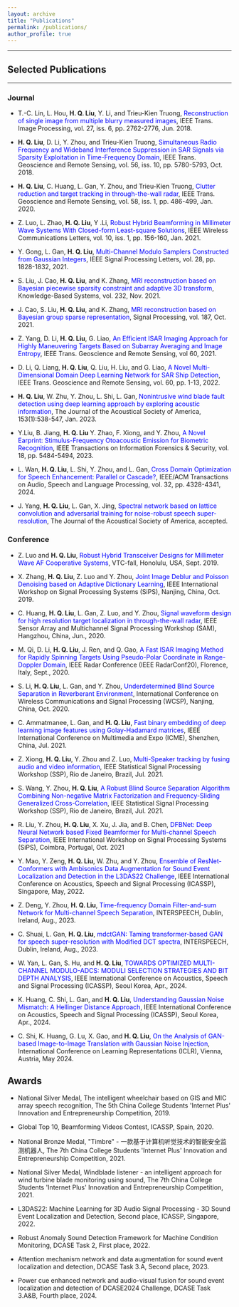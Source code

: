 ```yaml
---
layout: archive
title: "Publications"
permalink: /publications/
author_profile: true
---
```


---
## Selected Publications
---
### Journal
- T.-C. Lin, L. Hou, <strong>H. Q. Liu</strong>, Y. Li, and Trieu-Kien Truong, <span style="color: blue;">Reconstruction of single image from multiple blurry measured images</span>, IEEE Trans. Image Processing, vol. 27, iss. 6, pp. 2762-2776, Jun. 2018.
   
- <strong>H. Q. Liu</strong>, D. Li, Y. Zhou, and Trieu-Kien Truong, <span style="color: blue;">Simultaneous Radio Frequency and Wideband Interference Suppression in SAR Signals via Sparsity Exploitation in Time-Frequency Domain</span>, IEEE Trans. Geoscience and Remote Sensing, vol. 56, iss. 10, pp. 5780-5793, Oct. 2018.
   
- <strong>H. Q. Liu</strong>, C. Huang, L. Gan, Y. Zhou, and Trieu-Kien Truong, <span style="color: blue;">Clutter reduction and target tracking in through-the-wall radar</span>, IEEE Trans. Geoscience and Remote Sensing, vol. 58, iss. 1, pp. 486-499, Jan. 2020.

- Z. Luo, L. Zhao, <strong>H. Q. Liu</strong>, Y .Li, <span style="color: blue;">Robust Hybrid Beamforming in Millimeter Wave Systems With Closed-form Least-square Solutions</span>, IEEE Wireless Communications Letters, vol. 10, iss. 1, pp. 156-160, Jan. 2021.

- Y. Gong, L. Gan, <strong>H. Q. Liu</strong>, <span style="color: blue;">Multi-Channel Modulo Samplers Constructed from Gaussian Integers</span>, IEEE Signal Processing Letters, vol. 28, pp. 1828-1832, 2021.

- S. Liu, J. Cao, <strong>H. Q. Liu</strong>, and K. Zhang, <span style="color: blue;">MRI reconstruction based on Bayesian piecewise sparsity constraint and adaptive 3D transform</span>, Knowledge-Based Systems, vol. 232, Nov. 2021.

- J. Cao, S. Liu, <strong>H. Q. Liu</strong>, and K. Zhang, <span style="color: blue;">MRI reconstruction based on Bayesian group sparse representation</span>, Signal Processing, vol. 187, Oct. 2021.

- Z. Yang, D. Li, <strong>H. Q. Liu</strong>, G. Liao, <span style="color: blue;">An Efficient ISAR Imaging Approach for Highly Maneuvering Targets Based on Subarray Averaging and Image Entropy</span>, IEEE Trans. Geoscience and Remote Sensing, vol 60, 2021.

- D. Li, Q. Liang, <strong>H. Q. Liu</strong>, Q. Liu, H. Liu, and G. Liao, <span style="color: blue;">A Novel Multi-Dimensional Domain Deep Learning Network for SAR Ship Detection</span>, IEEE Trans. Geoscience and Remote Sensing, vol. 60, pp. 1-13, 2022.

- <strong>H. Q. Liu</strong>, W. Zhu, Y. Zhou, L. Shi, L. Gan, <span style="color: blue;">Nonintrusive wind blade fault detection using deep learning approach by exploring acoustic information</span>, The Journal of the Acoustical Society of America, 153(1):538-547, Jan. 2023.

- Y.Liu, B. Jiang, <strong>H. Q. Liu</strong> Y. Zhao, F. Xiong, and Y. Zhou, <span style="color: blue;">A Novel Earprint: Stimulus-Frequency Otoacoustic Emission for Biometric Recognition</span>, IEEE Transactions on Information Forensics & Security, vol. 18, pp. 5484-5494, 2023.

- L. Wan, <strong>H. Q. Liu</strong>, L. Shi, Y. Zhou, and L. Gan, <span style="color: blue;">Cross Domain Optimization for Speech Enhancement: Parallel or Cascade?</span>, IEEE/ACM Transactions on Audio, Speech and Language Processing, vol. 32, pp. 4328-4341, 2024.

- J. Yang, <strong>H. Q. Liu</strong>, L. Gan, X. Jing, <span style="color: blue;">Spectral network based on lattice convolution and adversarial training for noise-robust speech super-resolution</span>, The Journal of the Acoustical Society of America, accepted.
  
### Conference
- Z. Luo and <strong>H. Q. Liu</strong>, <span style="color: blue;">Robust Hybrid Transceiver Designs for Millimeter Wave AF Cooperative Systems</span>, VTC-fall, Honolulu, USA, Sept. 2019.

- X. Zhang, <strong>H. Q. Liu</strong>, Z. Luo and Y. Zhou, <span style="color: blue;">Joint Image Deblur and Poisson Denoising based on Adaptive Dictionary Learning</span>, IEEE International Workshop on Signal Processing Systems (SiPS), Nanjing, China, Oct. 2019.

- C. Huang, <strong>H. Q. Liu</strong>, L. Gan, Z. Luo, and Y. Zhou, <span style="color: blue;">Signal waveform design for high resolution target localization in through-the-wall radar</span>, IEEE Sensor Array and Multichannel Signal Processing Workshop (SAM), Hangzhou, China, Jun., 2020.

- M. Qi, D. Li, <strong>H. Q. Liu</strong>, J. Ren, and Q. Gao, <span style="color: blue;">A Fast ISAR Imaging Method for Rapidly Spinning Targets Using Pseudo-Polar Coordinate in Range-Doppler Domain</span>, IEEE Radar Conference (IEEE RadarConf20), Florence, Italy, Sept., 2020.

- S. Li, <strong>H. Q. Liu</strong>, L. Gan, and Y. Zhou, <span style="color: blue;">Underdetermined Blind Source Separation in Reverberant Environment</span>, International Conference on Wireless Communications and Signal Processing (WCSP), Nanjing, China, Oct. 2020.

- C. Ammatmanee, L. Gan, and <strong>H. Q. Liu</strong>, <span style="color: blue;">Fast binary embedding of deep learning image features using Golay-Hadamard matrices</span>, IEEE International Conference on Multimedia and Expo (ICME), Shenzhen, China, Jul. 2021.

- Z. Xiong, <strong>H. Q. Liu</strong>, Y. Zhou and Z. Luo, <span style="color: blue;">Multi-Speaker tracking by fusing audio and video information</span>, IEEE Statistical Signal Processing Workshop (SSP), Rio de Janeiro, Brazil, Jul. 2021.

- S. Wang, Y. Zhou, <strong>H. Q. Liu</strong>, <span style="color: blue;">A Robust Blind Source Separation Algorithm Combining Non-negative Matrix Factorization and Frequency-Sliding Generalized Cross-Correlation</span>, IEEE Statistical Signal Processing Workshop (SSP), Rio de Janeiro, Brazil, Jul. 2021.

- R. Liu, Y. Zhou, <strong>H. Q. Liu</strong>, X. Xu, J. Jia, and B. Chen, <span style="color: blue;">DFBNet: Deep Neural Network based Fixed Beamformer for Multi-channel Speech Separation</span>, IEEE International Workshop on Signal Processing Systems (SiPS), Coimbra, Portugal, Oct. 2021

- Y. Mao, Y. Zeng, <strong>H. Q. Liu</strong>, W. Zhu, and Y. Zhou, <span style="color: blue;">Ensemble of ResNet-Conformers with Ambisonics Data Augmentation for Sound Event Localization and Detection in the L3DAS22 Challenge</span>, IEEE International Conference on Acoustics, Speech and Signal Processing (ICASSP), Singapore, May, 2022.

- Z. Deng, Y. Zhou, <strong>H. Q. Liu</strong>, <span style="color: blue;">Time-frequency Domain Filter-and-sum Network for Multi-channel Speech Separation</span>, INTERSPEECH, Dublin, Ireland, Aug., 2023.

- C. Shuai, L. Gan, <strong>H. Q. Liu</strong>, <span style="color: blue;">mdctGAN: Taming transformer-based GAN for speech super-resolution with Modified DCT spectra</span>, INTERSPEECH, Dublin, Ireland, Aug., 2023.

- W. Yan, L. Gan, S. Hu, and <strong>H. Q. Liu</strong>, <span style="color: blue;">TOWARDS OPTIMIZED MULTI-CHANNEL MODULO-ADCS: MODULI SELECTION STRATEGIES AND BIT DEPTH ANALYSIS</span>, IEEE International Conference on Acoustics, Speech and Signal Processing (ICASSP), Seoul Korea, Apr., 2024.

- K. Huang, C. Shi, L. Gan, and <strong>H. Q. Liu</strong>, <span style="color: blue;">Understanding Gaussian Noise Mismatch: A Hellinger Distance Approach</span>, IEEE International Conference on Acoustics, Speech and Signal Processing (ICASSP), Seoul Korea, Apr., 2024.

- C. Shi, K. Huang, G. Lu, X. Gao, and <strong>H. Q. Liu</strong>, <span style="color: blue;">On the Analysis of GAN-based Image-to-Image Translation with Gaussian Noise Injection</span>, International Conference on Learning Representations (ICLR), Vienna, Austria, May 2024.

## Awards
- National Silver Medal, The intelligent wheelchair based on GIS and MIC array speech recognition, The 5th China College Students 'Internet Plus' Innovation and Entrepreneurship Competition, 2019.

- Global Top 10, Beamforming Videos Contest, ICASSP, Spain, 2020.

- National Bronze Medal, "Timbre" - 一款基于计算机听觉技术的智能安全监测机器人, The 7th China College Students 'Internet Plus' Innovation and Entrepreneurship Competition, 2021.

- National Silver Medal, Windblade listener - an intelligent approach for wind turbine blade monitoring using sound, The 7th China College Students 'Internet Plus' Innovation and Entrepreneurship Competition, 2021.

- L3DAS22: Machine Learning for 3D Audio Signal Processing - 3D Sound Event Localization and Detection, Second place, ICASSP, Singapore, 2022.

- Robust Anomaly Sound Detection Framework for Machine Condition Monitoring, DCASE Task 2, First place, 2022.

- Attention mechanism network and data augmentation for sound event localization and detection, DCASE Task 3.A, Second place, 2023.

- Power cue enhanced network and audio-visual fusion for sound event localization and detection of DCASE2024 Challenge, DCASE Task 3.A&B, Fourth place, 2024.


